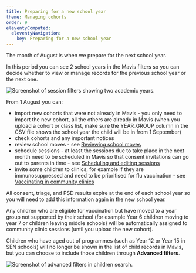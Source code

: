 ```yaml
---
title: Preparing for a new school year
theme: Managing cohorts
order: 9
eleventyComputed:
  eleventyNavigation:
    key: Preparing for a new school year
---
```


The month of August is when we prepare for the next school year.

In this period you can see 2 school years in the Mavis filters so you can decide whether to view or manage records for the previous school year or the next one.

![Screenshot of session filters showing two academic years.](/assets/images/academic-year-filters.png)

From 1 August you can:

- import new cohorts that were not already in Mavis - you only need to import the new cohort, all the others are already in Mavis (when you upload a cohort or class list, make sure the YEAR_GROUP column in the CSV file shows the school year the child will be in from 1 September)
- check cohorts and any important notices
- review school moves - see [Reviewing school moves](/guide/school-moves.md)
- schedule sessions - at least the sessions due to take place in the next month need to be scheduled in Mavis so that consent invitations can go out to parents in time - see [Scheduling and editing sessions](/guide/sessions.md)
- invite some children to clinics, for example if they are immunosuppressed and need to be prioritised for flu vaccination - see [Vaccinating in community clinics](/guide/community-clinics.md)

All consent, triage, and PSD results expire at the end of each school year so you will need to add this information again in the new school year.

Any children who are eligible for vaccination but have moved to a year group not supported by their school (for example Year 6 children moving to year 7 or children leaving middle schools) will be automatically assigned to community clinic sessions (until you upload the new cohort).

Children who have aged out of programmes (such as Year 12 or Year 15 in SEN schools) will no longer be shown in the list of child records in Mavis, but you can choose to include those children through **Advanced filters**.

![Screenshot of advanced filters in children search.](/assets/images/advanced-filters.png)
